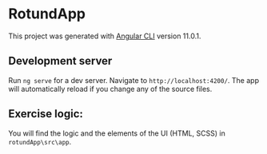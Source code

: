 # RotundApp

This project was generated with [Angular CLI](https://github.com/angular/angular-cli) version 11.0.1.

## Development server

Run `ng serve` for a dev server. Navigate to `http://localhost:4200/`. The app will automatically reload if you change any of the source files.

## Exercise logic:

You will find the logic and the elements of the UI (HTML, SCSS) in `rotundApp\src\app`.
